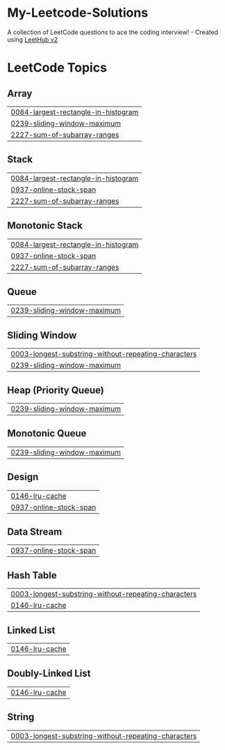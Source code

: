# My-Leetcode-Solutions
A collection of LeetCode questions to ace the coding interview! - Created using [LeetHub v2](https://github.com/arunbhardwaj/LeetHub-2.0)

<!---LeetCode Topics Start-->
# LeetCode Topics
## Array
|  |
| ------- |
| [0084-largest-rectangle-in-histogram](https://github.com/webcrafter011/My-Leetcode-Solutions/tree/master/0084-largest-rectangle-in-histogram) |
| [0239-sliding-window-maximum](https://github.com/webcrafter011/My-Leetcode-Solutions/tree/master/0239-sliding-window-maximum) |
| [2227-sum-of-subarray-ranges](https://github.com/webcrafter011/My-Leetcode-Solutions/tree/master/2227-sum-of-subarray-ranges) |
## Stack
|  |
| ------- |
| [0084-largest-rectangle-in-histogram](https://github.com/webcrafter011/My-Leetcode-Solutions/tree/master/0084-largest-rectangle-in-histogram) |
| [0937-online-stock-span](https://github.com/webcrafter011/My-Leetcode-Solutions/tree/master/0937-online-stock-span) |
| [2227-sum-of-subarray-ranges](https://github.com/webcrafter011/My-Leetcode-Solutions/tree/master/2227-sum-of-subarray-ranges) |
## Monotonic Stack
|  |
| ------- |
| [0084-largest-rectangle-in-histogram](https://github.com/webcrafter011/My-Leetcode-Solutions/tree/master/0084-largest-rectangle-in-histogram) |
| [0937-online-stock-span](https://github.com/webcrafter011/My-Leetcode-Solutions/tree/master/0937-online-stock-span) |
| [2227-sum-of-subarray-ranges](https://github.com/webcrafter011/My-Leetcode-Solutions/tree/master/2227-sum-of-subarray-ranges) |
## Queue
|  |
| ------- |
| [0239-sliding-window-maximum](https://github.com/webcrafter011/My-Leetcode-Solutions/tree/master/0239-sliding-window-maximum) |
## Sliding Window
|  |
| ------- |
| [0003-longest-substring-without-repeating-characters](https://github.com/webcrafter011/My-Leetcode-Solutions/tree/master/0003-longest-substring-without-repeating-characters) |
| [0239-sliding-window-maximum](https://github.com/webcrafter011/My-Leetcode-Solutions/tree/master/0239-sliding-window-maximum) |
## Heap (Priority Queue)
|  |
| ------- |
| [0239-sliding-window-maximum](https://github.com/webcrafter011/My-Leetcode-Solutions/tree/master/0239-sliding-window-maximum) |
## Monotonic Queue
|  |
| ------- |
| [0239-sliding-window-maximum](https://github.com/webcrafter011/My-Leetcode-Solutions/tree/master/0239-sliding-window-maximum) |
## Design
|  |
| ------- |
| [0146-lru-cache](https://github.com/webcrafter011/My-Leetcode-Solutions/tree/master/0146-lru-cache) |
| [0937-online-stock-span](https://github.com/webcrafter011/My-Leetcode-Solutions/tree/master/0937-online-stock-span) |
## Data Stream
|  |
| ------- |
| [0937-online-stock-span](https://github.com/webcrafter011/My-Leetcode-Solutions/tree/master/0937-online-stock-span) |
## Hash Table
|  |
| ------- |
| [0003-longest-substring-without-repeating-characters](https://github.com/webcrafter011/My-Leetcode-Solutions/tree/master/0003-longest-substring-without-repeating-characters) |
| [0146-lru-cache](https://github.com/webcrafter011/My-Leetcode-Solutions/tree/master/0146-lru-cache) |
## Linked List
|  |
| ------- |
| [0146-lru-cache](https://github.com/webcrafter011/My-Leetcode-Solutions/tree/master/0146-lru-cache) |
## Doubly-Linked List
|  |
| ------- |
| [0146-lru-cache](https://github.com/webcrafter011/My-Leetcode-Solutions/tree/master/0146-lru-cache) |
## String
|  |
| ------- |
| [0003-longest-substring-without-repeating-characters](https://github.com/webcrafter011/My-Leetcode-Solutions/tree/master/0003-longest-substring-without-repeating-characters) |
<!---LeetCode Topics End-->